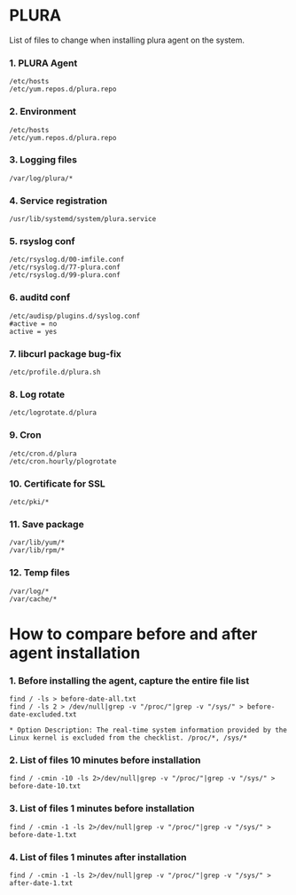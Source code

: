 # PLURA

List of files to change when installing plura agent on the system.

### 1. PLURA Agent

    /etc/hosts
    /etc/yum.repos.d/plura.repo

### 2. Environment

    /etc/hosts
    /etc/yum.repos.d/plura.repo


### 3. Logging files

    /var/log/plura/*


### 4. Service registration

    /usr/lib/systemd/system/plura.service


### 5. rsyslog conf

    /etc/rsyslog.d/00-imfile.conf
    /etc/rsyslog.d/77-plura.conf
    /etc/rsyslog.d/99-plura.conf


### 6. auditd conf

    /etc/audisp/plugins.d/syslog.conf
    #active = no
    active = yes


### 7. libcurl package bug-fix

    /etc/profile.d/plura.sh


### 8. Log rotate

    /etc/logrotate.d/plura


### 9. Cron

    /etc/cron.d/plura
    /etc/cron.hourly/plogrotate


### 10. Certificate for SSL

    /etc/pki/*


### 11. Save package

    /var/lib/yum/*
    /var/lib/rpm/*


### 12. Temp files

    /var/log/*
    /var/cache/*


# How to compare before and after agent installation

### 1. Before installing the agent, capture the entire file list

    find / -ls > before-date-all.txt
    find / -ls 2 > /dev/null|grep -v "/proc/"|grep -v "/sys/" > before-date-excluded.txt

    * Option Description: The real-time system information provided by the Linux kernel is excluded from the checklist. /proc/*, /sys/*

### 2. List of files 10 minutes before installation

    find / -cmin -10 -ls 2>/dev/null|grep -v "/proc/"|grep -v "/sys/" > before-date-10.txt

### 3. List of files 1 minutes before installation

    find / -cmin -1 -ls 2>/dev/null|grep -v "/proc/"|grep -v "/sys/" > before-date-1.txt

### 4. List of files 1 minutes after installation

    find / -cmin -1 -ls 2>/dev/null|grep -v "/proc/"|grep -v "/sys/" > after-date-1.txt
